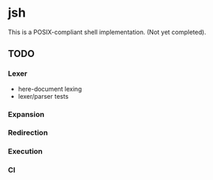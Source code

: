 # jsh

This is a POSIX-compliant shell implementation. (Not yet completed).

## TODO
### Lexer
- here-document lexing
- lexer/parser tests
### Expansion
### Redirection
### Execution
### CI
